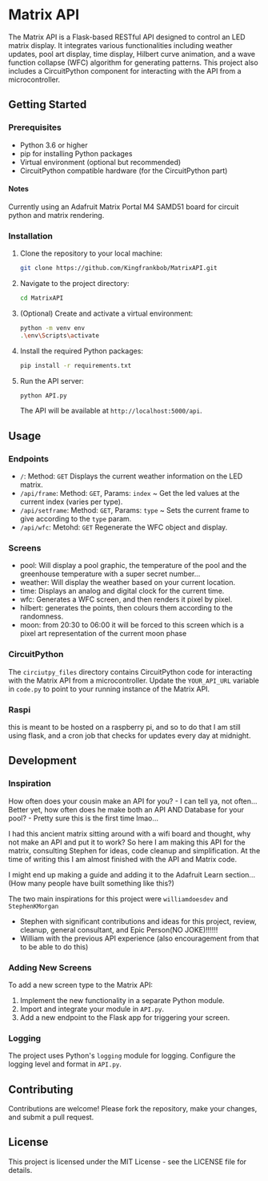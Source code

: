 # Matrix API

The Matrix API is a Flask-based RESTful API designed to control an LED matrix display. It integrates various functionalities including weather updates, pool art display, time display, Hilbert curve animation, and a wave function collapse (WFC) algorithm for generating patterns. This project also includes a CircuitPython component for interacting with the API from a microcontroller.

## Getting Started

### Prerequisites

- Python 3.6 or higher
- pip for installing Python packages
- Virtual environment (optional but recommended)
- CircuitPython compatible hardware (for the CircuitPython part)

#### Notes

Currently using an Adafruit Matrix Portal M4 SAMD51 board for circuit python and matrix rendering.

### Installation

1. Clone the repository to your local machine:

   ```sh
   git clone https://github.com/Kingfrankbob/MatrixAPI.git
   ```

2. Navigate to the project directory:

   ```sh
   cd MatrixAPI
   ```

3. (Optional) Create and activate a virtual environment:

   ```sh
   python -m venv env
   .\env\Scripts\activate
   ```

4. Install the required Python packages:

   ```sh
   pip install -r requirements.txt
   ```

5. Run the API server:

   ```sh
   python API.py
   ```

   The API will be available at `http://localhost:5000/api`.

## Usage

### Endpoints

- `/`: Method: `GET` Displays the current weather information on the LED matrix.
- `/api/frame`: Method: `GET`, Params: `index` ~ Get the led values at the current index (varies per type).
- `/api/setframe`: Method: `GET`, Params: `type` ~ Sets the current frame to give according to the `type` param.
- `/api/wfc`: Metohd: `GET` Regenerate the WFC object and display.

### Screens

- pool: Will display a pool graphic, the temperature of the pool and the greenhouse temperature with a super secret number...
- weather: Will display the weather based on your current location.
- time: Displays an analog and digital clock for the current time.
- wfc: Generates a WFC screen, and then renders it pixel by pixel.
- hilbert: generates the points, then colours them according to the randomness.
- moon: from 20:30 to 06:00 it will be forced to this screen which is a pixel art representation of the current moon phase

### CircuitPython

The `circiutpy_files` directory contains CircuitPython code for interacting with the Matrix API from a microcontroller. Update the `YOUR_API_URL` variable in `code.py` to point to your running instance of the Matrix API.

### Raspi

this is meant to be hosted on a raspberry pi, and so to do that I am still using flask, and a cron job that checks for updates every day at midnight.

## Development

### Inspiration

How often does your cousin make an API for you? - I can tell ya, not often... Better yet, how often does he make
both an API AND Database for your pool? - Pretty sure this is the first time lmao...

I had this ancient matrix sitting around with a wifi board and thought, why not make an API and put it to work? So
here I am making this API for the matrix, consulting Stephen for ideas, code cleanup and simplification. At the time
of writing this I am almost finished with the API and Matrix code.

I might end up making a guide and adding it to the Adafruit Learn section... (How many people have built something like this?)

The two main inspirations for this project were `williamdoesdev` and `StephenKMorgan`

- Stephen with significant contributions and ideas for this project, review, cleanup, general consultant, and Epic Person(NO JOKE)!!!!!!
- William with the previous API experience (also encouragement from that to be able to do this)

### Adding New Screens

To add a new screen type to the Matrix API:

1. Implement the new functionality in a separate Python module.
2. Import and integrate your module in `API.py`.
3. Add a new endpoint to the Flask app for triggering your screen.

### Logging

The project uses Python's `logging` module for logging. Configure the logging level and format in `API.py`.

## Contributing

Contributions are welcome! Please fork the repository, make your changes, and submit a pull request.

## License

This project is licensed under the MIT License - see the LICENSE file for details.
